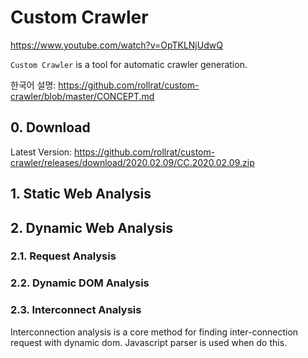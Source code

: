 # Custom Crawler

https://www.youtube.com/watch?v=OpTKLNjUdwQ

`Custom Crawler` is a tool for automatic crawler generation.

한국어 설명: https://github.com/rollrat/custom-crawler/blob/master/CONCEPT.md

## 0. Download

Latest Version: https://github.com/rollrat/custom-crawler/releases/download/2020.02.09/CC.2020.02.09.zip

## 1. Static Web Analysis

## 2. Dynamic Web Analysis

### 2.1. Request Analysis

### 2.2. Dynamic DOM Analysis

### 2.3. Interconnect Analysis

Interconnection analysis is a core method for finding inter-connection request with dynamic dom. Javascript parser is used when do this.
